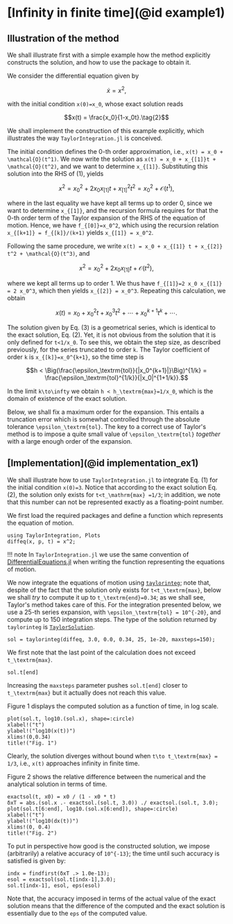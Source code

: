 # [Infinity in finite time](@id example1)


## Illustration of the method

We shall illustrate first with a simple example how the method
explicitly constructs the solution, and how to use the package
to obtain it.

We consider the differential equation given by
```math
\dot{x} = x^2,\tag{1}
```
with the initial condition ``x(0)=x_0``, whose exact solution reads
```math
x(t) = \frac{x_0}{1-x_0t}.\tag{2}
```
We shall implement the construction of this example explicitly, which
illustrates the way `TaylorIntegration.jl` is conceived.

The initial condition defines the 0-th order approximation, i.e.,
``x(t) = x_0 + \mathcal{O}(t^1)``. We now write the solution as
``x(t) = x_0 + x_{[1]}t + \mathcal{O}(t^2)``, and we want to determine
``x_{[1]}``. Substituting this solution into the RHS of (1),
yields
```math
x^2 = x_0^2 + 2 x_0 x_{[1]} t + x_{[1]}^2 t^2 =
 x_0^2 + \mathcal{O}(t^1),
```
where in the last equality we have kept all terms up to order 0, since we want
to determine ``x_{[1]}``, and the recursion formula requires for that the 0-th
order term of the Taylor expansion of the RHS of the equation of motion.
Hence, we have ``f_{[0]}=x_0^2``, which using the recursion relation
``x_{[k+1]} = f_{[k]}/(k+1)`` yields ``x_{[1]} = x_0^2``.

Following the same procedure, we write
``x(t) = x_0 + x_{[1]} t + x_{[2]} t^2 + \mathcal{O}(t^3)``, and
```math
x^2 = x_0^2 + 2 x_0 x_{[1]} t + \mathcal{O}(t^2),
```
where we kept all terms up to order 1. We thus have
``f_{[1]}=2 x_0 x_{[1]} = 2 x_0^3``, which then yields ``x_{[2]} = x_0^3``.
Repeating this calculation, we obtain
```math
x(t) = x_0 + x_0^2 t + x_0^3 t^2 + \cdots + x_0^{k+1} t^k + \cdots.\tag{3}
```

The solution given by Eq. (3) is a geometrical
series, which is identical to the exact solution, Eq. (2).
Yet, it is not obvious from the solution that it is only defined
for ``t<1/x_0``. To see this, we obtain the step size, as described
previously, for the series truncated to order ``k``.
The Taylor coefficient of order ``k`` is ``x_{[k]}=x_0^{k+1}``,
so the time step is
```math
h < \Big(\frac{\epsilon_\textrm{tol}}{|x_0^{k+1}|}\Big)^{1/k} =
\frac{\epsilon_\textrm{tol}^{1/k}}{|x_0|^{1+1/k}}.
```

In the limit ``k\to\infty`` we obtain ``h < h_\textrm{max}=1/x_0``,
which is the domain of existence of the exact solution.

Below, we shall fix a maximum order for the expansion. This entails
a truncation error which is somewhat controlled through the
absolute tolerance ``\epsilon_\textrm{tol}``. The key to a correct
use of Taylor's method is to impose a quite small value of
``\epsilon_\textrm{tol}`` *together* with a large enough order
of the expansion.


## [Implementation](@id implementation_ex1)

We shall illustrate how to use `TaylorIntegration.jl` to integrate
Eq. (1) for the initial condition ``x(0)=3``. Notice
that according to the exact solution Eq. (2), the solution
only exists for ``t<t_\mathrm{max} =1/3``; in addition, we note that
this number can not be represented exactly as a floating-point number.

We first load the required packages and define a function which
represents the equation of motion.

```@example example1
using TaylorIntegration, Plots
diffeq(x, p, t) = x^2;
```

!!! note
    In `TaylorIntegration.jl` we use the same convention of
    [DifferentialEquations.jl](http://docs.juliadiffeq.org/stable/tutorials/ode_example.html) when writing the function representing the equations
    of motion.

We now integrate the equations of motion using [`taylorinteg`](@ref);
note that, despite of the fact that the solution only exists for ``t<t_\textrm{max}``,
below we shall *try* to compute it up to ``t_\textrm{end}=0.34``; as we shall
see, Taylor's method takes care of this. For
the integration presented below, we use a 25-th series expansion, with
``\epsilon_\textrm{tol} = 10^{-20}``, and compute up to 150
integration steps. The type of the solution returned by `taylorinteg` is [`TaylorSolution`](@ref).

```@example example1
sol = taylorinteg(diffeq, 3.0, 0.0, 0.34, 25, 1e-20, maxsteps=150);
```

We first note that the last point of the
calculation does not exceed ``t_\textrm{max}``.
```@example example1
sol.t[end]
```
Increasing the `maxsteps` parameter pushes `sol.t[end]` closer to ``t_\textrm{max}``
but it actually does not reach this value.

Figure 1 displays the computed solution as a function of
time, in log scale.
```@example example1
plot(sol.t, log10.(sol.x), shape=:circle)
xlabel!("t")
ylabel!("log10(x(t))")
xlims!(0,0.34)
title!("Fig. 1")
```

Clearly, the solution diverges without bound when
``t\to t_\textrm{max} = 1/3``, i.e., ``x(t)`` approaches infinity in
finite time.

Figure 2 shows the relative difference between the numerical
and the analytical solution in terms of time.

```@example example1
exactsol(t, x0) = x0 / (1 - x0 * t)
δxT = abs.(sol.x .- exactsol.(sol.t, 3.0)) ./ exactsol.(sol.t, 3.0);
plot(sol.t[6:end], log10.(sol.x[6:end]), shape=:circle)
xlabel!("t")
ylabel!("log10(dx(t))")
xlims!(0, 0.4)
title!("Fig. 2")
```

To put in perspective how good is the constructed solution, we
impose (arbitrarily) a relative accuracy of ``10^{-13}``; the time until
such accuracy is satisfied is given by:
```@example example1
indx = findfirst(δxT .> 1.0e-13);
esol = exactsol(sol.t[indx-1],3.0);
sol.t[indx-1], esol, eps(esol)
```
Note that, the accuracy imposed in terms of the actual value
of the exact solution means that the difference of the computed
and the exact solution is essentially due to the `eps` of the
computed value.
